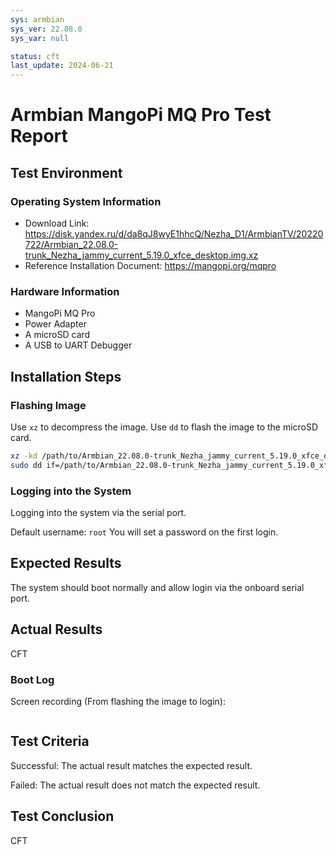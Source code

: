 ```yaml
---
sys: armbian
sys_ver: 22.08.0
sys_var: null

status: cft
last_update: 2024-06-21
---
```


# Armbian MangoPi MQ Pro Test Report

## Test Environment

### Operating System Information

- Download Link: https://disk.yandex.ru/d/da8qJ8wyE1hhcQ/Nezha_D1/ArmbianTV/20220722/Armbian_22.08.0-trunk_Nezha_jammy_current_5.19.0_xfce_desktop.img.xz
- Reference Installation Document: https://mangopi.org/mqpro

### Hardware Information

- MangoPi MQ Pro
- Power Adapter
- A microSD card
- A USB to UART Debugger

## Installation Steps

### Flashing Image

Use `xz` to decompress the image.
Use `dd` to flash the image to the microSD card.

```bash
xz -kd /path/to/Armbian_22.08.0-trunk_Nezha_jammy_current_5.19.0_xfce_desktop.img.xz
sudo dd if=/path/to/Armbian_22.08.0-trunk_Nezha_jammy_current_5.19.0_xfce_desktop.img of=/dev/your_device bs=1M status=progress
```

### Logging into the System

Logging into the system via the serial port.

Default username: `root`
You will set a password on the first login.

## Expected Results

The system should boot normally and allow login via the onboard serial port.

## Actual Results

CFT

### Boot Log

Screen recording (From flashing the image to login):

```log
```

## Test Criteria

Successful: The actual result matches the expected result.

Failed: The actual result does not match the expected result.

## Test Conclusion

CFT
